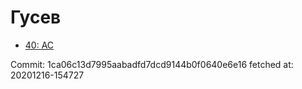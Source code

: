 # Гусев
- [40: AC](40.md)

Commit: 1ca06c13d7995aabadfd7dcd9144b0f0640e6e16
 fetched at: 20201216-154727
